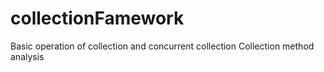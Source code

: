 # collectionFamework
Basic operation of collection and concurrent collection 
Collection method analysis
